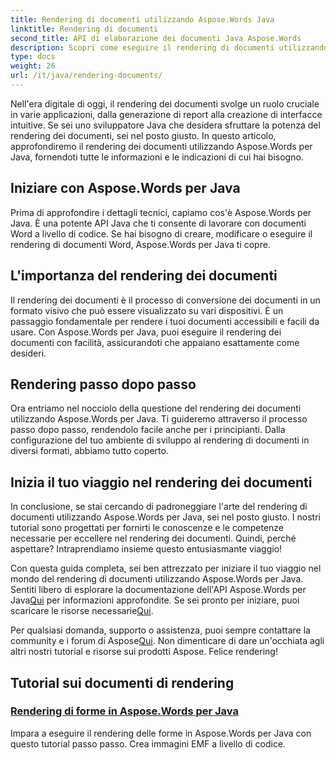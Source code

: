 ```yaml
---
title: Rendering di documenti utilizzando Aspose.Words Java
linktitle: Rendering di documenti
second_title: API di elaborazione dei documenti Java Aspose.Words
description: Scopri come eseguire il rendering di documenti utilizzando Aspose.Words per Java in questo tutorial completo. Ottieni indicazioni dettagliate, suggerimenti ed esempi per un rendering efficiente dei documenti.
type: docs
weight: 26
url: /it/java/rendering-documents/
---
```


Nell'era digitale di oggi, il rendering dei documenti svolge un ruolo cruciale in varie applicazioni, dalla generazione di report alla creazione di interfacce intuitive. Se sei uno sviluppatore Java che desidera sfruttare la potenza del rendering dei documenti, sei nel posto giusto. In questo articolo, approfondiremo il rendering dei documenti utilizzando Aspose.Words per Java, fornendoti tutte le informazioni e le indicazioni di cui hai bisogno.

## Iniziare con Aspose.Words per Java

Prima di approfondire i dettagli tecnici, capiamo cos'è Aspose.Words per Java. È una potente API Java che ti consente di lavorare con documenti Word a livello di codice. Se hai bisogno di creare, modificare o eseguire il rendering di documenti Word, Aspose.Words per Java ti copre.

## L'importanza del rendering dei documenti

Il rendering dei documenti è il processo di conversione dei documenti in un formato visivo che può essere visualizzato su vari dispositivi. È un passaggio fondamentale per rendere i tuoi documenti accessibili e facili da usare. Con Aspose.Words per Java, puoi eseguire il rendering dei documenti con facilità, assicurandoti che appaiano esattamente come desideri.

## Rendering passo dopo passo

Ora entriamo nel nocciolo della questione del rendering dei documenti utilizzando Aspose.Words per Java. Ti guideremo attraverso il processo passo dopo passo, rendendolo facile anche per i principianti. Dalla configurazione del tuo ambiente di sviluppo al rendering di documenti in diversi formati, abbiamo tutto coperto.

## Inizia il tuo viaggio nel rendering dei documenti

In conclusione, se stai cercando di padroneggiare l'arte del rendering di documenti utilizzando Aspose.Words per Java, sei nel posto giusto. I nostri tutorial sono progettati per fornirti le conoscenze e le competenze necessarie per eccellere nel rendering dei documenti. Quindi, perché aspettare? Intraprendiamo insieme questo entusiasmante viaggio!

 Con questa guida completa, sei ben attrezzato per iniziare il tuo viaggio nel mondo del rendering di documenti utilizzando Aspose.Words per Java. Sentiti libero di esplorare la documentazione dell'API Aspose.Words per Java[Qui](https://reference.aspose.com/words/java/) per informazioni approfondite. Se sei pronto per iniziare, puoi scaricare le risorse necessarie[Qui](https://releases.aspose.com/words/java/).

 Per qualsiasi domanda, supporto o assistenza, puoi sempre contattare la community e i forum di Aspose[Qui](https://forum.aspose.com/). Non dimenticare di dare un'occhiata agli altri nostri tutorial e risorse sui prodotti Aspose. Felice rendering!

## Tutorial sui documenti di rendering
### [Rendering di forme in Aspose.Words per Java](./rendering-shapes/)
Impara a eseguire il rendering delle forme in Aspose.Words per Java con questo tutorial passo passo. Crea immagini EMF a livello di codice.